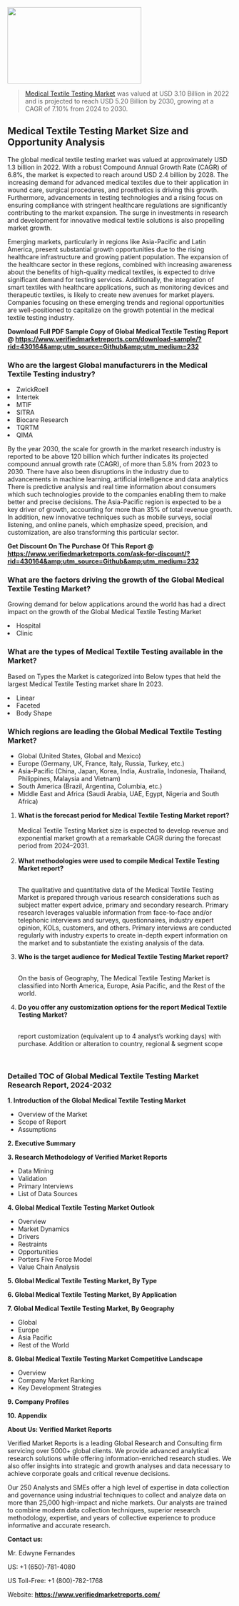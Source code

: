 
<img src="https://ffe5etoiles.com/wp-content/uploads/2024/12/MST1-300x171.png" alt="" width="300" height="171" class="alignnone size-medium wp-image-20088" /><blockquote><p><p><a href="https://www.verifiedmarketreports.com/download-sample/?rid=430164&utm_source=Github&utm_medium=232" target="_blank">Medical Textile Testing Market</a> was valued at USD 3.10 Billion in 2022 and is projected to reach USD 5.20 Billion by 2030, growing at a CAGR of 7.10% from 2024 to 2030.</p></blockquote><p><h2>Medical Textile Testing Market Size and Opportunity Analysis</h2><p>The global medical textile testing market was valued at approximately USD 1.3 billion in 2022. With a robust Compound Annual Growth Rate (CAGR) of 6.8%, the market is expected to reach around USD 2.4 billion by 2028. The increasing demand for advanced medical textiles due to their application in wound care, surgical procedures, and prosthetics is driving this growth. Furthermore, advancements in testing technologies and a rising focus on ensuring compliance with stringent healthcare regulations are significantly contributing to the market expansion. The surge in investments in research and development for innovative medical textile solutions is also propelling market growth.</p><p>Emerging markets, particularly in regions like Asia-Pacific and Latin America, present substantial growth opportunities due to the rising healthcare infrastructure and growing patient population. The expansion of the healthcare sector in these regions, combined with increasing awareness about the benefits of high-quality medical textiles, is expected to drive significant demand for testing services. Additionally, the integration of smart textiles with healthcare applications, such as monitoring devices and therapeutic textiles, is likely to create new avenues for market players. Companies focusing on these emerging trends and regional opportunities are well-positioned to capitalize on the growth potential in the medical textile testing industry.</p></p><p class=""><strong>Download Full PDF Sample Copy of Global Medical Textile Testing Report @ <a href="https://www.verifiedmarketreports.com/download-sample/?rid=430164&amp;utm_source=Github&amp;utm_medium=232" target="_blank">https://www.verifiedmarketreports.com/download-sample/?rid=430164&amp;utm_source=Github&amp;utm_medium=232</a></strong></p><h3 id="" class="">Who are the largest Global manufacturers in the Medical Textile Testing industry?</h3><p><li>ZwickRoell</li><li> Intertek</li><li> MTIF</li><li> SITRA</li><li> Biocare Research</li><li> TQRTM</li><li> QIMA</li></p><div class=""><div class="" dir="" data-message-author-role="" data-message-id="" data-message-model-slug=""><div class=""><div class=""><div class=""><div class="" dir="" data-message-author-role="" data-message-id="" data-message-model-slug=""><div class=""><div class=""><p>By the year 2030, the scale for growth in the market research industry is reported to be above 120 billion which further indicates its projected compound annual growth rate (CAGR), of more than 5.8% from 2023 to 2030. There have also been disruptions in the industry due to advancements in machine learning, artificial intelligence and data analytics There is predictive analysis and real time information about consumers which such technologies provide to the companies enabling them to make better and precise decisions. The Asia-Pacific region is expected to be a key driver of growth, accounting for more than 35% of total revenue growth. In addition, new innovative techniques such as mobile surveys, social listening, and online panels, which emphasize speed, precision, and customization, are also transforming this particular sector.</p><p><strong>Get Discount On The Purchase Of This Report @&nbsp; <a href="https://www.verifiedmarketreports.com/ask-for-discount/?rid=430164&amp;utm_source=Github&amp;utm_medium=232" target="_blank">https://www.verifiedmarketreports.com/ask-for-discount/?rid=430164&amp;utm_source=Github&amp;utm_medium=232</a></strong></p></div></div></div></div></div></div></div></div><h3 id="" class="">What are the factors driving the growth of the Global Medical Textile Testing Market?</h3><p id="" class="">Growing demand for below applications around the world has had a direct impact on the growth of the Global Medical Textile Testing Market</p><p id="" class=""><li>Hospital</li><li> Clinic</li></p><h3 id="" class="">What are the types of Medical Textile Testing available in the Market?</h3><p id="" class="">Based on Types the Market is categorized into Below types that held the largest Medical Textile Testing market share In 2023.</p><p id="" class=""><li>Linear</li><li> Faceted</li><li> Body Shape</li></p><h3 id="" class="">Which regions are leading the Global Medical Textile Testing Market?</h3><ul><li>Global (United States, Global and Mexico)</li><li>Europe (Germany, UK, France, Italy, Russia, Turkey, etc.)</li><li>Asia-Pacific (China, Japan, Korea, India, Australia, Indonesia, Thailand, Philippines, Malaysia and Vietnam)</li><li>South America (Brazil, Argentina, Columbia, etc.)</li><li>Middle East and Africa (Saudi Arabia, UAE, Egypt, Nigeria and South Africa)</li></ul><p><ol><li><strong>What is the forecast period for Medical Textile Testing Market report?<br /></strong><br /><span data-sheets-root="1" data-sheets-value="{&quot;1&quot;:2,&quot;2&quot;:&quot;XXXX size is expected to develop revenue and exponential market growth at a remarkable CAGR during the forecast period from 2024&ndash;2030.&quot;}" data-sheets-userformat="{&quot;2&quot;:12674,&quot;4&quot;:{&quot;1&quot;:2,&quot;2&quot;:16776960},&quot;10&quot;:2,&quot;11&quot;:0,&quot;15&quot;:&quot;Arial&quot;,&quot;16&quot;:12}">Medical Textile Testing Market size is expected to develop revenue and exponential market growth at a remarkable CAGR during the forecast period from 2024&ndash;2031.</span><br /><br /></li><li><strong>What methodologies were used to compile Medical Textile Testing Market report?<br /><br /></strong><p>The qualitative and quantitative data of the&nbsp;Medical Textile Testing Market is prepared through various research considerations such as subject matter expert advice, primary and secondary research. Primary research leverages valuable information from face-to-face and/or telephonic interviews and surveys, questionnaires, industry expert opinion, KOLs, customers, and others. Primary interviews are conducted regularly with industry experts to create in-depth expert information on the market and to substantiate the existing analysis of the data.&nbsp;</p></li><li><strong>Who is the target audience for Medical Textile Testing Market report?<br /><br /></strong><p>On the basis of Geography, The&nbsp;Medical Textile Testing Market is classified into North America, Europe, Asia Pacific, and the Rest of the world.</p></li><li><strong>Do you offer any customization options for the report Medical Textile Testing Market?<br /><br /></strong><p>report customization (equivalent up to 4 analyst&rsquo;s working days) with purchase. Addition or alteration to country, regional &amp; segment scope</p><p>&nbsp;</p></li></ol></p><h3 id="" class="">Detailed TOC of Global Medical Textile Testing Market Research Report, 2024-2032</h3><p id="" class=""><strong>1. Introduction of the Global Medical Textile Testing Market</strong></p><ul><li>Overview of the Market</li><li>Scope of Report</li><li>Assumptions</li></ul><p id="" class=""><strong>2. Executive Summary</strong></p><p id="" class=""><strong>3. Research Methodology of&nbsp;Verified Market Reports</strong></p><ul><li>Data Mining</li><li>Validation</li><li>Primary Interviews</li><li>List of Data Sources</li></ul><p id="" class=""><strong>4. Global Medical Textile Testing Market Outlook</strong></p><ul><li>Overview</li><li>Market Dynamics</li><li>Drivers</li><li>Restraints</li><li>Opportunities</li><li>Porters Five Force Model</li><li>Value Chain Analysis</li></ul><p id="" class=""><strong>5. Global Medical Textile Testing Market, By&nbsp;Type</strong></p><p id="" class=""><strong>6. Global Medical Textile Testing Market, By Application</strong></p><p id="" class=""><strong>7. Global Medical Textile Testing Market, By Geography</strong></p><ul><li>Global</li><li>Europe</li><li>Asia Pacific</li><li>Rest of the World</li></ul><p id="" class=""><strong>8. Global Medical Textile Testing Market Competitive Landscape</strong></p><ul><li>Overview</li><li>Company Market Ranking</li><li>Key Development Strategies</li></ul><p id="" class=""><strong>9. Company Profiles</strong></p><p id="" class=""><strong>10. Appendix</strong></p><p id="" class=""><strong>About Us: Verified Market Reports</strong></p><p id="" class="">Verified Market Reports is a leading Global Research and Consulting firm servicing over 5000+ global clients. We provide advanced analytical research solutions while offering information-enriched research studies. We also offer insights into strategic and growth analyses and data necessary to achieve corporate goals and critical revenue decisions.</p><p id="" class="">Our 250 Analysts and SMEs offer a high level of expertise in data collection and governance using industrial techniques to collect and analyze data on more than 25,000 high-impact and niche markets. Our analysts are trained to combine modern data collection techniques, superior research methodology, expertise, and years of collective experience to produce informative and accurate research.</p><p id="" class=""><strong>Contact us:</strong></p><p id="" class="">Mr. Edwyne Fernandes</p><p id="" class="">US: +1 (650)-781-4080</p><p id="" class="">US Toll-Free: +1 (800)-782-1768</p><p id="" class="">Website: <a target="" data-test-app-aware-link=""><strong>https://www.verifiedmarketreports.com/</strong></a></p>

